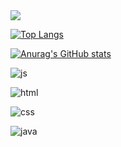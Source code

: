 <!--
**lseongmi/lseongmi** is a ✨ _special_ ✨ repository because its `README.md` (this file) appears on your GitHub profile.

Here are some ideas to get you started:

- 🔭 I’m currently working on ...
- 🌱 I’m currently learning ...
- 👯 I’m looking to collaborate on ...
- 🤔 I’m looking for help with ...
- 💬 Ask me about ...
- 📫 How to reach me: ...
- 😄 Pronouns: ...
- ⚡ Fun fact: ...
-->


<img src="https://capsule-render.vercel.app/api?type=waving&color=AFEEEE&height=150&section=header" />

[![Top Langs](https://github-readme-stats.vercel.app/api/top-langs/?username=lseongmi)](https://github.com/anuraghazra/github-readme-stats)

[![Anurag's GitHub stats](https://github-readme-stats.vercel.app/api?username=lseongmi)](https://github.com/anuraghazra/github-readme-stats)

![js](https://img.shields.io/badge/JavaScript-F7DF1E?style=for-the-badge&logo=JavaScript&logoColor=white)

![html](https://img.shields.io/badge/HTML5-F7DF1E?style=for-the-badge&logo=HTML5&logoColor=white)

![css](https://img.shields.io/badge/CSS-F7DF1E?style=for-the-badge&logo=CSS&logoColor=white)

![java](https://img.shields.io/badge/JAVA-F7DF1E?style=for-the-badge&logo=JAVA&logoColor=white)

